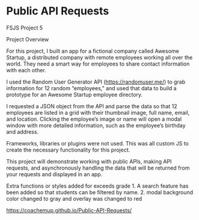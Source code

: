 # Public API Requests
 FSJS Project 5

Project Overview

For this project, I built an app for a fictional company called Awesome Startup, a distributed company with remote employees working all over the world. They need a smart way for employees to share contact information with each other.

I used the Random User Generator API (https://randomuser.me/) to grab information for 12 random “employees,” and used that data to build a prototype for an Awesome Startup employee directory.

I requested a JSON object from the API and parse the data so that 12 employees are listed in a grid with their thumbnail image, full name, email, and location. Clicking the employee’s image or name will open a modal window with more detailed information, such as the employee’s birthday and address.

Frameworks, libraries or plugins were not used.  This was all custom JS to create the necessary functionality for this project.

This project will demonstrate working with public APIs, making API requests, and asynchronously handling the data that will be returned from your requests and displayed in an app.

Extra functions or styles added for exceeds grade
    1. A search feature has been added so that students can be filtered by name.
    2. modal background color changed to gray and overlay was changed to red
    
https://coachemup.github.io/Public-API-Requests/
